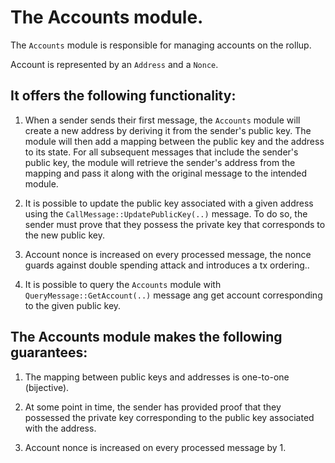 # The Accounts module.
The `Accounts` module is responsible for managing accounts on the rollup. 

Account is represented by an `Address` and a `Nonce`.

## It offers the following functionality:

1. When a sender sends their first message, the `Accounts` module will create a new address by deriving it from the sender's public key.
The module will then add a mapping between the public key and the address to its state. For all subsequent messages that include the sender's public key, the module will retrieve the sender's address from the mapping and pass it along with the original message to the intended module.

1. It is possible to update the public key associated with a given address using the `CallMessage::UpdatePublicKey(..)` message. To do so, the sender must prove that they possess the private key that corresponds to the new public key.

1. Account nonce is increased on every processed message, the nonce guards against double spending attack and introduces a tx ordering.. 

1. It is possible to query the `Accounts` module with `QueryMessage::GetAccount(..)` message ang get account corresponding to the given public key.

## The Accounts module makes the following guarantees:

1. The mapping between public keys and addresses is one-to-one (bijective).

1. At some point in time, the sender has provided proof that they possessed the private key corresponding to the public key associated with the address.

1. Account nonce is increased on every processed message by 1.



